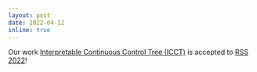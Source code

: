 ```yaml
---
layout: post
date: 2022-04-12
inline: true
---
```


Our work [Interpretable Continuous Control Tree (ICCT)](https://chrisyrniu.github.io/assets/pdf/rss_2022_icct.pdf) is accepted to [RSS 2022](https://roboticsconference.org/)!
